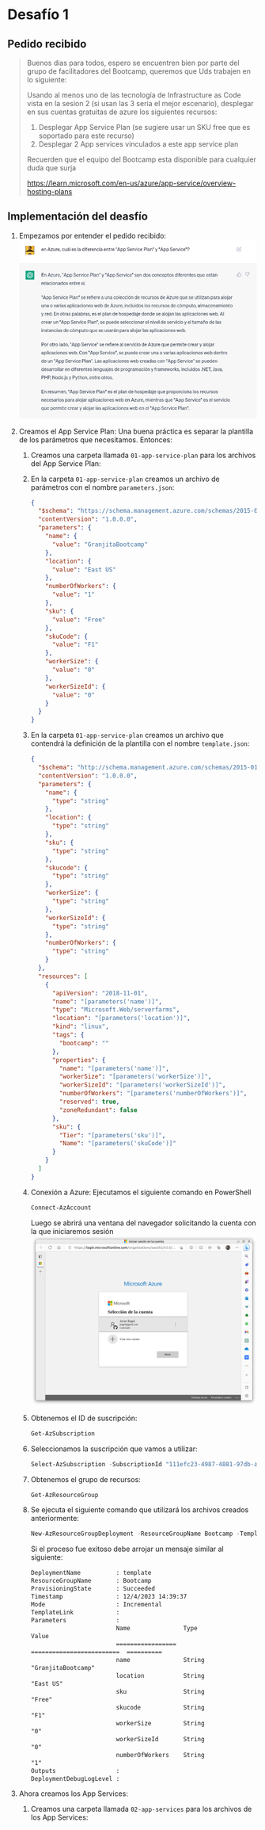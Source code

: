 # Desafío 1

## Pedido recibido

> Buenos dias para todos, espero se encuentren bien por parte del grupo de facilitadores del Bootcamp, queremos que Uds trabajen en lo siguiente:
>
> Usando al menos uno de las tecnología de Infrastructure as Code vista en la sesion 2 (si usan las 3 seria el mejor escenario), desplegar en sus cuentas gratuitas de azure los siguientes recursos:
>
> 1. Desplegar App Service Plan (se sugiere usar un SKU free que es soportado para este recurso)
> 2. Desplegar 2 App services vinculados a este app service plan
>
> Recuerden que el equipo del Bootcamp esta disponible para cualquier duda que surja
>
> https://learn.microsoft.com/en-us/azure/app-service/overview-hosting-plans

## Implementación del deasfío

1.  Empezamos por entender el pedido recibido:
    ![Investigación rápida](https://raw.githubusercontent.com/jrugel/bootcamp-arroyo/main/desafio-01/definicion-app-service-plan.png)

2.  Creamos el App Service Plan: Una buena práctica es separar la plantilla de los parámetros que necesitamos. Entonces:

    1.  Creamos una carpeta llamada `01-app-service-plan` para los archivos del App Service Plan:

    2.  En la carpeta `01-app-service-plan` creamos un archivo de parámetros con el nombre `parameters.json`:

        ```json
        {
          "$schema": "https://schema.management.azure.com/schemas/2015-01-01/deploymentParameters.json#",
          "contentVersion": "1.0.0.0",
          "parameters": {
            "name": {
              "value": "GranjitaBootcamp"
            },
            "location": {
              "value": "East US"
            },
            "numberOfWorkers": {
              "value": "1"
            },
            "sku": {
              "value": "Free"
            },
            "skuCode": {
              "value": "F1"
            },
            "workerSize": {
              "value": "0"
            },
            "workerSizeId": {
              "value": "0"
            }
          }
        }
        ```

    3.  En la carpeta `01-app-service-plan` creamos un archivo que contendrá la definición de la plantilla con el nombre `template.json`:

        ```json
        {
          "$schema": "http://schema.management.azure.com/schemas/2015-01-01/deploymentTemplate.json#",
          "contentVersion": "1.0.0.0",
          "parameters": {
            "name": {
              "type": "string"
            },
            "location": {
              "type": "string"
            },
            "sku": {
              "type": "string"
            },
            "skucode": {
              "type": "string"
            },
            "workerSize": {
              "type": "string"
            },
            "workerSizeId": {
              "type": "string"
            },
            "numberOfWorkers": {
              "type": "string"
            }
          },
          "resources": [
            {
              "apiVersion": "2018-11-01",
              "name": "[parameters('name')]",
              "type": "Microsoft.Web/serverfarms",
              "location": "[parameters('location')]",
              "kind": "linux",
              "tags": {
                "bootcamp": ""
              },
              "properties": {
                "name": "[parameters('name')]",
                "workerSize": "[parameters('workerSize')]",
                "workerSizeId": "[parameters('workerSizeId')]",
                "numberOfWorkers": "[parameters('numberOfWorkers')]",
                "reserved": true,
                "zoneRedundant": false
              },
              "sku": {
                "Tier": "[parameters('sku')]",
                "Name": "[parameters('skuCode')]"
              }
            }
          ]
        }
        ```

    4.  Conexión a Azure: Ejecutamos el siguiente comando en PowerShell

        ```powershell
        Connect-AzAccount
        ```

        Luego se abrirá una ventana del navegador solicitando la cuenta con la que iniciaremos sesión
        ![Inicio de sesión](https://raw.githubusercontent.com/jrugel/bootcamp-arroyo/main/desafio-01/autorizacion-cuenta-azure.png)

    5.  Obtenemos el ID de suscripción:

        ```powershell
        Get-AzSubscription
        ```

    6.  Seleccionamos la suscripción que vamos a utilizar:

        ```powershell
        Select-AzSubscription -SubscriptionId "111efc23-4987-4881-97db-aad51bb887ed"
        ```

    7.  Obtenemos el grupo de recursos:

        ```powershell
        Get-AzResourceGroup
        ```

    8.  Se ejecuta el siguiente comando que utilizará los archivos creados anteriormente:

        ```powershell
        New-AzResourceGroupDeployment -ResourceGroupName Bootcamp -TemplateFile .\01-app-service-plan\template.json -TemplateParameterFile .\01-app-service-plan\parameters.json
        ```

        Si el proceso fue exitoso debe arrojar un mensaje similar al siguiente:

        ```
        DeploymentName          : template
        ResourceGroupName       : Bootcamp
        ProvisioningState       : Succeeded
        Timestamp               : 12/4/2023 14:39:37
        Mode                    : Incremental
        TemplateLink            :
        Parameters              :
                                Name               Type                       Value
                                =================  =========================  ==========
                                name               String                     "GranjitaBootcamp"
                                location           String                     "East US"
                                sku                String                     "Free"
                                skucode            String                     "F1"
                                workerSize         String                     "0"
                                workerSizeId       String                     "0"
                                numberOfWorkers    String                     "1"
        Outputs                 :
        DeploymentDebugLogLevel :
        ```

3.  Ahora creamos los App Services:
    1.  Creamos una carpeta llamada `02-app-services` para los archivos de los App Services:
